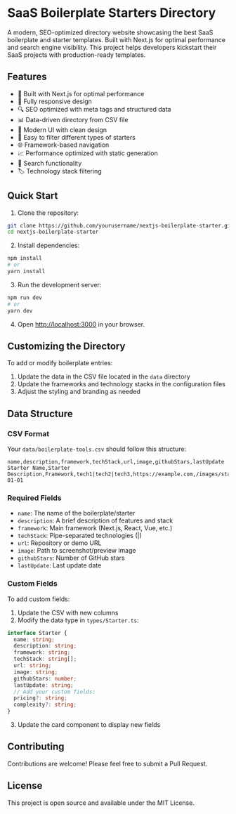 # SaaS Boilerplate Starters Directory

A modern, SEO-optimized directory website showcasing the best SaaS boilerplate and starter templates. Built with Next.js for optimal performance and search engine visibility. This project helps developers kickstart their SaaS projects with production-ready templates.

## Features

- 🚀 Built with Next.js for optimal performance
- 📱 Fully responsive design
- 🔍 SEO optimized with meta tags and structured data
- 📊 Data-driven directory from CSV file
- 🎨 Modern UI with clean design
- 🔄 Easy to filter different types of starters
- 🌐 Framework-based navigation
- 📈 Performance optimized with static generation
- 🔎 Search functionality
- 🏷️ Technology stack filtering

## Quick Start

1. Clone the repository:
```bash
git clone https://github.com/yourusername/nextjs-boilerplate-starter.git
cd nextjs-boilerplate-starter
```

2. Install dependencies:
```bash
npm install
# or
yarn install
```

3. Run the development server:
```bash
npm run dev
# or
yarn dev
```

4. Open [http://localhost:3000](http://localhost:3000) in your browser.

## Customizing the Directory

To add or modify boilerplate entries:

1. Update the data in the CSV file located in the `data` directory
2. Update the frameworks and technology stacks in the configuration files
3. Adjust the styling and branding as needed

## Data Structure

### CSV Format
Your `data/boilerplate-tools.csv` should follow this structure:
```csv
name,description,framework,techStack,url,image,githubStars,lastUpdate
Starter Name,Starter Description,Framework,tech1|tech2|tech3,https://example.com,/images/starter.png,1000,2024-01-01
```

### Required Fields
- `name`: The name of the boilerplate/starter
- `description`: A brief description of features and stack
- `framework`: Main framework (Next.js, React, Vue, etc.)
- `techStack`: Pipe-separated technologies (|)
- `url`: Repository or demo URL
- `image`: Path to screenshot/preview image
- `githubStars`: Number of GitHub stars
- `lastUpdate`: Last update date

### Custom Fields
To add custom fields:

1. Update the CSV with new columns
2. Modify the data type in `types/Starter.ts`:
```typescript
interface Starter {
  name: string;
  description: string;
  framework: string;
  techStack: string[];
  url: string;
  image: string;
  githubStars: number;
  lastUpdate: string;
  // Add your custom fields:
  pricing?: string;
  complexity?: string;
}
```

3. Update the card component to display new fields

## Contributing

Contributions are welcome! Please feel free to submit a Pull Request.

## License

This project is open source and available under the MIT License.

